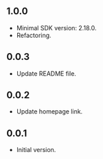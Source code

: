 ## 1.0.0

- Minimal SDK version: 2.18.0.
- Refactoring.

## 0.0.3

- Update README file.

## 0.0.2

- Update homepage link.

## 0.0.1

- Initial version.
